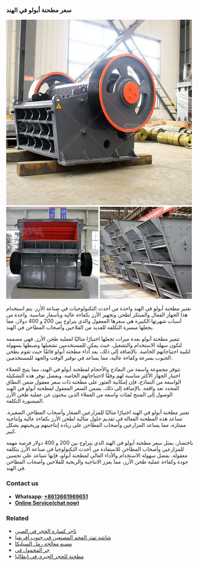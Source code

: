 <h3>سعر مطحنة أبولو في الهند</h3><img src='1701852264.jpg' alt=''><p>تعتبر مطحنة أبولو في الهند واحدة من أحدث التكنولوجيات في صناعة الأرز. يتم استخدام هذا الجهاز الفعال والمبتكر لطحن وتجهيز الأرز بكفاءة عالية وبأسعار مناسبة. واحدة من أسباب شهرتها الكبيرة هي سعرها المعقول والذي يتراوح بين 200 و 400 دولار، مما يجعلها ميسرة التكلفة للعديد من الفلاحين وأصحاب المطاحن في الهند.</p><p>تتميز مطحنة أبولو بعدة ميزات تجعلها اختيارًا مثاليًا لعملية طحن الأرز. فهي مصممة لتكون سهلة الاستخدام والتشغيل، حيث يمكن للمستخدمين تشغيلها وضبطها بسهولة لتلبية احتياجاتهم الخاصة. بالإضافة إلى ذلك، يعد أداء مطحنة أبولو فائقًا حيث تقوم بطحن الحبوب بسرعة وكفاءة عالية، مما يساعد في توفير الوقت والجهد للمستخدمين.</p><p>تتوفر مجموعة واسعة من النماذج والأحجام لمطحنة أبولو في الهند، مما يتيح للعملاء اختيار الجهاز الأكثر مناسبة لهم وفقًا لاحتياجاتهم الخاصة. وبفضل توفر هذه التشكيلة الواسعة من النماذج، فإن إمكانية العثور على مطحنة ذات سعر معقول ضمن النطاق المحدد تعد واقعة. بالإضافة إلى ذلك، يضمن السعر المعقول لمطحنة أبولو في الهند الوصول إلى المنتج لفئات واسعة من العملاء الذين يبحثون عن عملية طحن الأرز الميسورة التكلفة.</p><p>تعتبر مطحنة أبولو في الهند اختيارًا مثاليًا للمزارعين الصغار وأصحاب المطاحن الصغيرة. تساعد هذه المطحنة الفعالة في تقديم حلول مثالية لطحن الأرز بكفاءة عالية وإنتاجية ممتازة، مما يساعد المزارعين وأصحاب المطاحن على زيادة إنتاجيتهم وربحيتهم بشكل كبير.</p><p>باختصار، يمثل سعر مطحنة أبولو في الهند الذي يتراوح بين 200 و 400 دولار فرصة مهمة للمزارعين وأصحاب المطاحن للاستفادة من أحدث التكنولوجيا في صناعة الأرز بتكلفة معقولة. بفضل سهولة الاستخدام والأداء العالي لمطحنة أبولو، فإنها تساعد على تحسين جودة وكفاءة عملية طحن الأرز، مما يعزز الانتاجية والربحية للفلاحين وأصحاب المطاحن في الهند.</p><h3>Contact us</h3><ul><li><strong>Whatsapp:&nbsp;<a href="https://wa.me/8613661969651">+8613661969651</a></strong></li><li><a href="https://swt.shibang-china.com/?git&amp;zhl&amp;سعر مطحنة أبولو في الهند"><strong>Online Service(chat now)</strong></a></li></ul><h3>Related</h3><ul><li><a href='تاجر كسارة الحجر في الصين.md'>تاجر كسارة الحجر في الصين</a></li><li><a href='شاشة تهتز الفحم المصنعين في جنوب أفريقيا.md'>شاشة تهتز الفحم المصنعين في جنوب أفريقيا</a></li><li><a href='مصنع معالجة رمل السيليكا.md'>مصنع معالجة رمل السيليكا</a></li><li><a href='جر المحمول في.md'>جر المحمول في</a></li><li><a href='مطحنة للحجر الجيري في إيطاليا.md'>مطحنة للحجر الجيري في إيطاليا</a></li></ul>